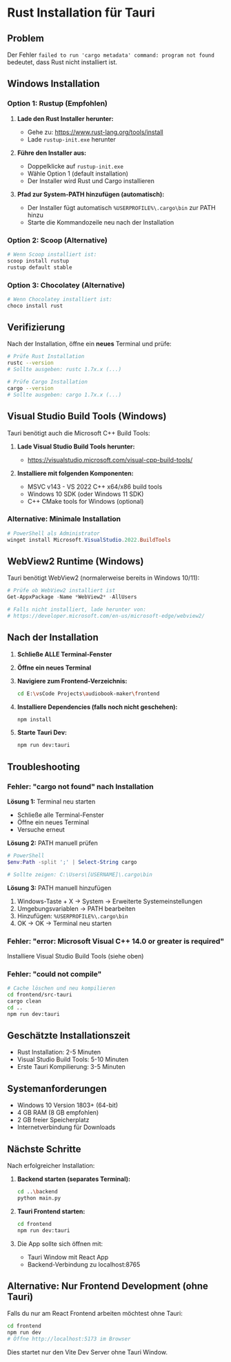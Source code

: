 # Rust Installation für Tauri

## Problem
Der Fehler `failed to run 'cargo metadata' command: program not found` bedeutet, dass Rust nicht installiert ist.

## Windows Installation

### Option 1: Rustup (Empfohlen)

1. **Lade den Rust Installer herunter:**
   - Gehe zu: https://www.rust-lang.org/tools/install
   - Lade `rustup-init.exe` herunter

2. **Führe den Installer aus:**
   - Doppelklicke auf `rustup-init.exe`
   - Wähle Option 1 (default installation)
   - Der Installer wird Rust und Cargo installieren

3. **Pfad zur System-PATH hinzufügen (automatisch):**
   - Der Installer fügt automatisch `%USERPROFILE%\.cargo\bin` zur PATH hinzu
   - Starte die Kommandozeile neu nach der Installation

### Option 2: Scoop (Alternative)

```powershell
# Wenn Scoop installiert ist:
scoop install rustup
rustup default stable
```

### Option 3: Chocolatey (Alternative)

```powershell
# Wenn Chocolatey installiert ist:
choco install rust
```

## Verifizierung

Nach der Installation, öffne ein **neues** Terminal und prüfe:

```bash
# Prüfe Rust Installation
rustc --version
# Sollte ausgeben: rustc 1.7x.x (...)

# Prüfe Cargo Installation
cargo --version
# Sollte ausgeben: cargo 1.7x.x (...)
```

## Visual Studio Build Tools (Windows)

Tauri benötigt auch die Microsoft C++ Build Tools:

1. **Lade Visual Studio Build Tools herunter:**
   - https://visualstudio.microsoft.com/visual-cpp-build-tools/

2. **Installiere mit folgenden Komponenten:**
   - MSVC v143 - VS 2022 C++ x64/x86 build tools
   - Windows 10 SDK (oder Windows 11 SDK)
   - C++ CMake tools for Windows (optional)

### Alternative: Minimale Installation

```powershell
# PowerShell als Administrator
winget install Microsoft.VisualStudio.2022.BuildTools
```

## WebView2 Runtime (Windows)

Tauri benötigt WebView2 (normalerweise bereits in Windows 10/11):

```powershell
# Prüfe ob WebView2 installiert ist
Get-AppxPackage -Name *WebView2* -AllUsers

# Falls nicht installiert, lade herunter von:
# https://developer.microsoft.com/en-us/microsoft-edge/webview2/
```

## Nach der Installation

1. **Schließe ALLE Terminal-Fenster**
2. **Öffne ein neues Terminal**
3. **Navigiere zum Frontend-Verzeichnis:**
   ```bash
   cd E:\vsCode Projects\audiobook-maker\frontend
   ```

4. **Installiere Dependencies (falls noch nicht geschehen):**
   ```bash
   npm install
   ```

5. **Starte Tauri Dev:**
   ```bash
   npm run dev:tauri
   ```

## Troubleshooting

### Fehler: "cargo not found" nach Installation

**Lösung 1:** Terminal neu starten
- Schließe alle Terminal-Fenster
- Öffne ein neues Terminal
- Versuche erneut

**Lösung 2:** PATH manuell prüfen
```powershell
# PowerShell
$env:Path -split ';' | Select-String cargo

# Sollte zeigen: C:\Users\[USERNAME]\.cargo\bin
```

**Lösung 3:** PATH manuell hinzufügen
1. Windows-Taste + X → System → Erweiterte Systemeinstellungen
2. Umgebungsvariablen → PATH bearbeiten
3. Hinzufügen: `%USERPROFILE%\.cargo\bin`
4. OK → OK → Terminal neu starten

### Fehler: "error: Microsoft Visual C++ 14.0 or greater is required"

Installiere Visual Studio Build Tools (siehe oben)

### Fehler: "could not compile"

```bash
# Cache löschen und neu kompilieren
cd frontend/src-tauri
cargo clean
cd ..
npm run dev:tauri
```

## Geschätzte Installationszeit

- Rust Installation: 2-5 Minuten
- Visual Studio Build Tools: 5-10 Minuten
- Erste Tauri Kompilierung: 3-5 Minuten

## Systemanforderungen

- Windows 10 Version 1803+ (64-bit)
- 4 GB RAM (8 GB empfohlen)
- 2 GB freier Speicherplatz
- Internetverbindung für Downloads

## Nächste Schritte

Nach erfolgreicher Installation:

1. **Backend starten (separates Terminal):**
   ```bash
   cd ..\backend
   python main.py
   ```

2. **Tauri Frontend starten:**
   ```bash
   cd frontend
   npm run dev:tauri
   ```

3. Die App sollte sich öffnen mit:
   - Tauri Window mit React App
   - Backend-Verbindung zu localhost:8765

## Alternative: Nur Frontend Development (ohne Tauri)

Falls du nur am React Frontend arbeiten möchtest ohne Tauri:

```bash
cd frontend
npm run dev
# Öffne http://localhost:5173 im Browser
```

Dies startet nur den Vite Dev Server ohne Tauri Window.
